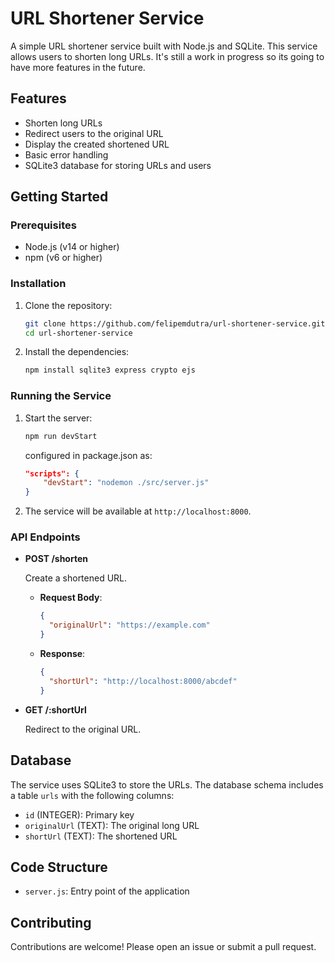 # URL Shortener Service

A simple URL shortener service built with Node.js and SQLite.
This service allows users to shorten long URLs. It's still a work in progress
so its going to have more features in the future. 

## Features

- Shorten long URLs
- Redirect users to the original URL
- Display the created shortened URL
- Basic error handling
- SQLite3 database for storing URLs and users

## Getting Started

### Prerequisites

- Node.js (v14 or higher)
- npm (v6 or higher)

### Installation

1. Clone the repository:

    ```bash
    git clone https://github.com/felipemdutra/url-shortener-service.git
    cd url-shortener-service
    ```

2. Install the dependencies:

    ```bash
    npm install sqlite3 express crypto ejs
    ```

### Running the Service

1. Start the server:

    ```bash
    npm run devStart 
    ```
    configured in package.json as:
    ```json
    "scripts": {
        "devStart": "nodemon ./src/server.js"
    }
    ```

2. The service will be available at `http://localhost:8000`.

### API Endpoints

- **POST /shorten**

    Create a shortened URL.

    - **Request Body**:
      ```json
      {
        "originalUrl": "https://example.com"
      }
      ```

    - **Response**:
      ```json
      {
        "shortUrl": "http://localhost:8000/abcdef"
      }
      ```

- **GET /:shortUrl**

    Redirect to the original URL.

## Database

The service uses SQLite3 to store the URLs. The database schema includes a table `urls` with the following columns:

- `id` (INTEGER): Primary key
- `originalUrl` (TEXT): The original long URL
- `shortUrl` (TEXT): The shortened URL

## Code Structure

- `server.js`: Entry point of the application

## Contributing

Contributions are welcome! Please open an issue or submit a pull request.

